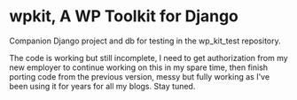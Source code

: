 # wpkit, A WP Toolkit for Django

Companion Django project and db for testing in the wp_kit_test repository.

The code is working but still incomplete, I need to get authorization from my new employer to continue working on this in my spare time, then finish porting code from the previous version, messy but fully working as I've been using it for years for all my blogs. Stay tuned.
